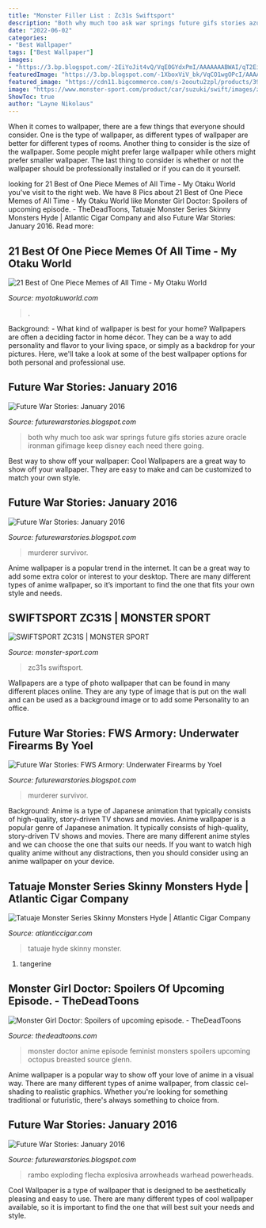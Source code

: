 ```yaml
---
title: "Monster Filler List : Zc31s Swiftsport"
description: "Both why much too ask war springs future gifs stories azure oracle ironman gifimage keep disney each need there going"
date: "2022-06-02"
categories:
- "Best Wallpaper"
tags: ["Best Wallpaper"]
images:
- "https://3.bp.blogspot.com/-2EiYoJit4vQ/VqE0GYdxPmI/AAAAAAABWAI/qT2EiTzpGP4/s1600/da14a45c-4968-4692-86af-dbacf7199dba.gif"
featuredImage: "https://3.bp.blogspot.com/-1XboxViV_bk/VqCO1wgOPcI/AAAAAAABV7I/fu0_9XoI0k4/s400/400px-Murderers_Row-Gyrojet-2.jpg"
featured_image: "https://cdn11.bigcommerce.com/s-2ooutu2zpl/products/39185/images/42183/TATUAJE-SKINNY-MONSTER-HYDE__24642.1509508574.500.750.jpg?c=2"
image: "https://www.monster-sport.com/product/car/suzuki/swift/images/zc_31s_slide_ph/zc31_01.jpg"
ShowToc: true
author: "Layne Nikolaus"
---
```



When it comes to wallpaper, there are a few things that everyone should consider. One is the type of wallpaper, as different types of wallpaper are better for different types of rooms. Another thing to consider is the size of the wallpaper. Some people might prefer large wallpaper while others might prefer smaller wallpaper. The last thing to consider is whether or not the wallpaper should be professionally installed or if you can do it yourself.

	

		
looking for 21 Best of One Piece Memes of All Time - My Otaku World you've visit to the right web. We have 8 Pics about 21 Best of One Piece Memes of All Time - My Otaku World like Monster Girl Doctor: Spoilers of upcoming episode. - TheDeadToons, Tatuaje Monster Series Skinny Monsters Hyde | Atlantic Cigar Company and also Future War Stories: January 2016. Read more:
		
    
## 21 Best Of One Piece Memes Of All Time - My Otaku World

<img loading=lazy src="https://myotakuworld.com/wp-content/uploads/2021/05/One-Piece-in-One-Piece-meme.jpg" onerror="this.onerror=null;this.src='https://tse3.mm.bing.net/th?id=OIP.BJKerP20ecR9Age4iIZecgAAAA&amp;pid=15.1';" alt="21 Best of One Piece Memes of All Time - My Otaku World">

_Source: myotakuworld.com_

>. 

	

Background: - What kind of wallpaper is best for your home?
Wallpapers are often a deciding factor in home décor. They can be a way to add personality and flavor to your living space, or simply as a backdrop for your pictures. Here, we'll take a look at some of the best wallpaper options for both personal and professional use.

    
## Future War Stories: January 2016

<img loading=lazy src="https://3.bp.blogspot.com/-2EiYoJit4vQ/VqE0GYdxPmI/AAAAAAABWAI/qT2EiTzpGP4/s1600/da14a45c-4968-4692-86af-dbacf7199dba.gif" onerror="this.onerror=null;this.src='https://tse4.mm.bing.net/th?id=OIP.tkxEyW7gKyMPyGsEmLWgnwHaEK&amp;pid=15.1';" alt="Future War Stories: January 2016">

_Source: futurewarstories.blogspot.com_

>both why much too ask war springs future gifs stories azure oracle ironman gifimage keep disney each need there going. 

	

Best way to show off your wallpaper:
Cool Wallpapers are a great way to show off your wallpaper. They are easy to make and can be customized to match your own style.

    
## Future War Stories: January 2016

<img loading=lazy src="https://3.bp.blogspot.com/-1XboxViV_bk/VqCO1wgOPcI/AAAAAAABV7I/fu0_9XoI0k4/s400/400px-Murderers_Row-Gyrojet-2.jpg" onerror="this.onerror=null;this.src='https://tse1.mm.bing.net/th?id=OIP.xS5z2l6afNwgQhIXVzQhMAAAAA&amp;pid=15.1';" alt="Future War Stories: January 2016">

_Source: futurewarstories.blogspot.com_

>murderer survivor. 

	

Anime wallpaper is a popular trend in the internet. It can be a great way to add some extra color or interest to your desktop. There are many different types of anime wallpaper, so it’s important to find the one that fits your own style and needs.

    
## SWIFTSPORT ZC31S | MONSTER SPORT

<img loading=lazy src="https://www.monster-sport.com/product/car/suzuki/swift/images/zc_31s_slide_ph/zc31_01.jpg" onerror="this.onerror=null;this.src='https://tse4.mm.bing.net/th?id=OIP.RdKLcTSZMy6kEEqMs0mCrQHaDQ&amp;pid=15.1';" alt="SWIFTSPORT ZC31S | MONSTER SPORT">

_Source: monster-sport.com_

>zc31s swiftsport. 

	



Wallpapers are a type of photo wallpaper that can be found in many different places online. They are any type of image that is put on the wall and can be used as a background image or to add some Personality to an office.

    
## Future War Stories: FWS Armory: Underwater Firearms By Yoel

<img loading=lazy src="https://3.bp.blogspot.com/-1XboxViV_bk/VqCO1wgOPcI/AAAAAAABV7I/fu0_9XoI0k4/s280/400px-Murderers_Row-Gyrojet-2.jpg" onerror="this.onerror=null;this.src='https://tse4.mm.bing.net/th?id=OIP.SaHAUKssLansHKV5N3goTQAAAA&amp;pid=15.1';" alt="Future War Stories: FWS Armory: Underwater Firearms by Yoel">

_Source: futurewarstories.blogspot.com_

>murderer survivor. 

	

Background: Anime is a type of Japanese animation that typically consists of high-quality, story-driven TV shows and movies.
Anime wallpaper is a popular genre of Japanese animation. It typically consists of high-quality, story-driven TV shows and movies. There are many different anime styles and we can choose the one that suits our needs. If you want to watch high quality anime without any distractions, then you should consider using an anime wallpaper on your device.

    
## Tatuaje Monster Series Skinny Monsters Hyde | Atlantic Cigar Company

<img loading=lazy src="https://cdn11.bigcommerce.com/s-2ooutu2zpl/products/39185/images/42183/TATUAJE-SKINNY-MONSTER-HYDE__24642.1509508574.500.750.jpg?c=2" onerror="this.onerror=null;this.src='https://tse1.mm.bing.net/th?id=OIP.teL9Of09VNSL_jL_lAhkBQHaHa&amp;pid=15.1';" alt="Tatuaje Monster Series Skinny Monsters Hyde | Atlantic Cigar Company">

_Source: atlanticcigar.com_

>tatuaje hyde skinny monster. 

	

1. tangerine 

    
## Monster Girl Doctor: Spoilers Of Upcoming Episode. - TheDeadToons

<img loading=lazy src="https://thedeadtoons.com/wp-content/uploads/2020/07/Monster-Girl-Doctor-990x557.png" onerror="this.onerror=null;this.src='https://tse3.mm.bing.net/th?id=OIP.2mz1YSDtkI8RcitZukFxyQHaEK&amp;pid=15.1';" alt="Monster Girl Doctor: Spoilers of upcoming episode. - TheDeadToons">

_Source: thedeadtoons.com_

>monster doctor anime episode feminist monsters spoilers upcoming octopus breasted source glenn. 

	

Anime wallpaper is a popular way to show off your love of anime in a visual way. There are many different types of anime wallpaper, from classic cel-shading to realistic graphics. Whether you're looking for something traditional or futuristic, there's always something to choice from.

    
## Future War Stories: January 2016

<img loading=lazy src="https://2.bp.blogspot.com/-lFyPuPKOzvs/VqE2eFBmHsI/AAAAAAABWAw/V44AbOzAwsg/s400/10e4d1ae-4d31-46c2-b508-4384d96913b2.jpg" onerror="this.onerror=null;this.src='https://tse3.mm.bing.net/th?id=OIP.q63EbTspwOnEQ5H-J7_BGQAAAA&amp;pid=15.1';" alt="Future War Stories: January 2016">

_Source: futurewarstories.blogspot.com_

>rambo exploding flecha explosiva arrowheads warhead powerheads. 

	

Cool Wallpaper is a type of wallpaper that is designed to be aesthetically pleasing and easy to use. There are many different types of cool wallpaper available, so it is important to find the one that will best suit your needs and style.

